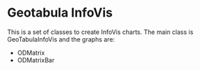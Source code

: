 # Geotabula InfoVis

This is a set of classes to create InfoVis charts. The main class is GeoTabulaInfoVis and the graphs are:
* ODMatrix
* ODMatrixBar
